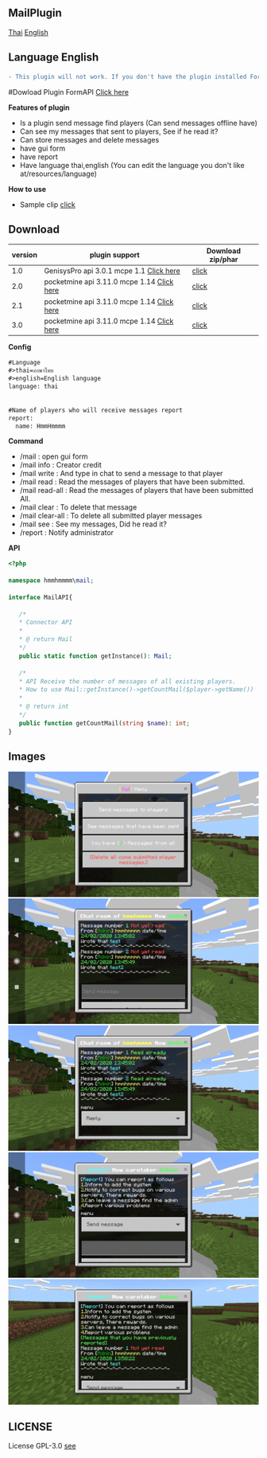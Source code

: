 ## MailPlugin

[Thai](README.md)
[English](README_EN.md)


## Language English

```diff
- This plugin will not work. If you don't have the plugin installed FormAPI
```

#Dowload Plugin FormAPI [Click here](https://poggit.pmmp.io/p/FormAPI)


**Features of plugin**<br>
- Is a plugin send message find players (Can send messages offline have)
- Can see my messages that sent to players, See if he read it?
- Can store messages and delete messages
- have gui form
- have report
- Have language thai,english (You can edit the language you don't like at/resources/language)


**How to use**<br>
- Sample clip [click](https://youtu.be/BML6U6NXe4E)


## Download
| version  | plugin support                        | Download  zip/phar                                                 |
| ---- | ------------------------------------ | ---------------------------------------------------------- |
| 1.0  | GenisysPro api 3.0.1 mcpe 1.1 [Click here](https://github.com/GenisysPro/GenisysPro) | [click](https://github.com/HmmHmmmm/MailPlugin/releases/1.0) |
| 2.0  | pocketmine api 3.11.0 mcpe 1.14 [Click here](https://github.com/pmmp/PocketMine-MP) | [click](https://github.com/HmmHmmmm/MailPlugin/releases/2.0) |
| 2.1  | pocketmine api 3.11.0 mcpe 1.14 [Click here](https://github.com/pmmp/PocketMine-MP) | [click](https://github.com/HmmHmmmm/MailPlugin/releases/2.1) |
| 3.0  | pocketmine api 3.11.0 mcpe 1.14 [Click here](https://github.com/pmmp/PocketMine-MP) | [click](https://github.com/HmmHmmmm/MailPlugin/releases/3.0) |


**Config**<br>
```
#Language
#>thai=ภาษาไทย
#>english=English language
language: thai


#Name of players who will receive messages report
report:
  name: HmmHmmmm
```


**Command**<br>
- /mail : open gui form
- /mail info : Creator credit
- /mail write <Player name> : And type in chat to send a message to that player
- /mail read <Name player who sent message> : Read the messages of players that have been submitted.
- /mail read-all : Read the messages of players that have been submitted All.
- /mail clear <Name player who sent message> <Message number> : To delete that message
- /mail clear-all : To delete all submitted player messages
- /mail see <Player name> : See my messages, Did he read it?
- /report : Notify administrator


**API**<br>
```php
<?php

namespace hmmhmmmm\mail;

interface MailAPI{

   /*
   * Connector API
   *
   * @ return Mail
   */
   public static function getInstance(): Mail;
   
   /*
   * API Receive the number of messages of all existing players.
   * How to use Mail::getInstance()->getCountMail($player->getName())
   *
   * @ return int
   */
   public function getCountMail(string $name): int;
}
```


## Images
![icon](images/3.0/Screenshot_2020-02-24-13-46-24-210_com.mojang.minecraftpe.jpg)
![icon](images/3.0/Screenshot_2020-02-24-13-46-07-051_com.mojang.minecraftpe.jpg)
![icon](images/3.0/Screenshot_2020-02-24-13-46-42-096_com.mojang.minecraftpe.jpg)
![icon](images/3.0/Screenshot_2020-02-24-13-47-11-379_com.mojang.minecraftpe.jpg)
![icon](images/3.0/Screenshot_2020-02-24-13-58-50-672_com.mojang.minecraftpe.jpg)


## LICENSE
License GPL-3.0 [see](https://github.com/HmmHmmmm/MailPlugin/blob/master/LICENSE)